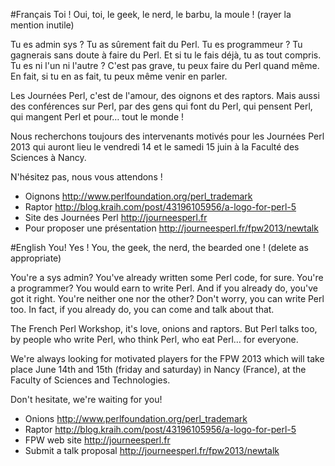 #Français
Toi ! Oui, toi, le geek, le nerd, le barbu, la moule ! (rayer la mention inutile)

Tu es admin sys ? Tu as sûrement fait du Perl.
Tu es programmeur ? Tu gagnerais sans doute à faire du Perl. Et si tu le fais déjà, tu as tout compris.
Tu es ni l'un ni l'autre ? C'est pas grave, tu peux faire du Perl quand même. En fait, si tu en as fait, tu peux même venir en parler.

Les Journées Perl, c'est de l'amour, des oignons et des raptors. Mais aussi des conférences sur Perl, par des gens qui font du Perl, qui pensent Perl, qui mangent Perl et pour… tout le monde !

Nous recherchons toujours des intervenants motivés pour les Journées Perl 2013 qui auront lieu le vendredi 14 et le samedi 15 juin à la Faculté des Sciences à Nancy.

N'hésitez pas, nous vous attendons !

* Oignons http://www.perlfoundation.org/perl_trademark
* Raptor http://blog.kraih.com/post/43196105956/a-logo-for-perl-5
* Site des Journées Perl http://journeesperl.fr
* Pour proposer une présentation http://journeesperl.fr/fpw2013/newtalk

#English
You! Yes ! You, the geek, the nerd, the bearded one ! (delete as appropriate)

You're a sys admin? You've already written some Perl code, for sure.
You're a programmer? You would earn to write Perl. And if you already do, you've got it right.
You're neither one nor the other? Don't worry, you can write Perl too. In fact, if you already do, you can come and talk about that.

The French Perl Workshop, it's love, onions and raptors. But Perl talks too, by people who write Perl, who think Perl, who eat Perl… for everyone.

We're always looking for motivated players for the FPW 2013 which will take place June 14th and 15th (friday and saturday) in Nancy (France), at the Faculty of Sciences and Technologies.

Don't hesitate, we're waiting for you!

* Onions http://www.perlfoundation.org/perl_trademark
* Raptor http://blog.kraih.com/post/43196105956/a-logo-for-perl-5
* FPW web site http://journeesperl.fr
* Submit a talk proposal http://journeesperl.fr/fpw2013/newtalk
